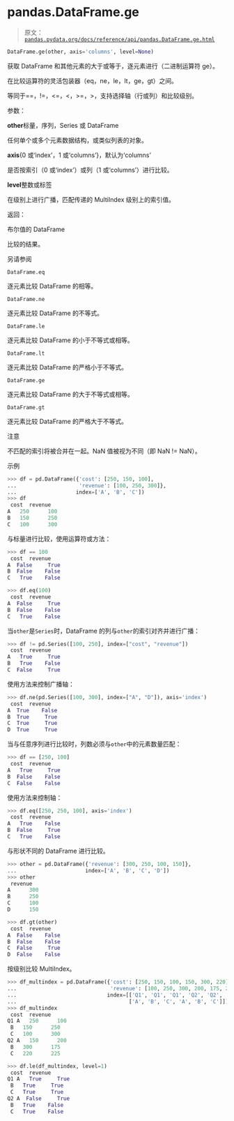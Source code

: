 # pandas.DataFrame.ge

> 原文：[`pandas.pydata.org/docs/reference/api/pandas.DataFrame.ge.html`](https://pandas.pydata.org/docs/reference/api/pandas.DataFrame.ge.html)

```py
DataFrame.ge(other, axis='columns', level=None)
```

获取 DataFrame 和其他元素的大于或等于，逐元素进行（二进制运算符 ge）。

在比较运算符的灵活包装器（eq，ne，le，lt，ge，gt）之间。

等同于==，!=，<=，<，>=，>，支持选择轴（行或列）和比较级别。

参数：

**other**标量，序列，Series 或 DataFrame

任何单个或多个元素数据结构，或类似列表的对象。

**axis**{0 或‘index’，1 或‘columns’}，默认为‘columns’

是否按索引（0 或‘index’）或列（1 或‘columns’）进行比较。

**level**整数或标签

在级别上进行广播，匹配传递的 MultiIndex 级别上的索引值。

返回：

布尔值的 DataFrame

比较的结果。

另请参阅

`DataFrame.eq`

逐元素比较 DataFrame 的相等。

`DataFrame.ne`

逐元素比较 DataFrame 的不等式。

`DataFrame.le`

逐元素比较 DataFrame 的小于不等式或相等。

`DataFrame.lt`

逐元素比较 DataFrame 的严格小于不等式。

`DataFrame.ge`

逐元素比较 DataFrame 的大于不等式或相等。

`DataFrame.gt`

逐元素比较 DataFrame 的严格大于不等式。

注意

不匹配的索引将被合并在一起。NaN 值被视为不同（即 NaN != NaN）。

示例

```py
>>> df = pd.DataFrame({'cost': [250, 150, 100],
...                    'revenue': [100, 250, 300]},
...                   index=['A', 'B', 'C'])
>>> df
 cost  revenue
A   250      100
B   150      250
C   100      300 
```

与标量进行比较，使用运算符或方法：

```py
>>> df == 100
 cost  revenue
A  False     True
B  False    False
C   True    False 
```

```py
>>> df.eq(100)
 cost  revenue
A  False     True
B  False    False
C   True    False 
```

当`other`是`Series`时，DataFrame 的列与`other`的索引对齐并进行广播：

```py
>>> df != pd.Series([100, 250], index=["cost", "revenue"])
 cost  revenue
A   True     True
B   True    False
C  False     True 
```

使用方法来控制广播轴：

```py
>>> df.ne(pd.Series([100, 300], index=["A", "D"]), axis='index')
 cost  revenue
A  True    False
B  True     True
C  True     True
D  True     True 
```

当与任意序列进行比较时，列数必须与`other`中的元素数量匹配：

```py
>>> df == [250, 100]
 cost  revenue
A   True     True
B  False    False
C  False    False 
```

使用方法来控制轴：

```py
>>> df.eq([250, 250, 100], axis='index')
 cost  revenue
A   True    False
B  False     True
C   True    False 
```

与形状不同的 DataFrame 进行比较。

```py
>>> other = pd.DataFrame({'revenue': [300, 250, 100, 150]},
...                      index=['A', 'B', 'C', 'D'])
>>> other
 revenue
A      300
B      250
C      100
D      150 
```

```py
>>> df.gt(other)
 cost  revenue
A  False    False
B  False    False
C  False     True
D  False    False 
```

按级别比较 MultiIndex。

```py
>>> df_multindex = pd.DataFrame({'cost': [250, 150, 100, 150, 300, 220],
...                              'revenue': [100, 250, 300, 200, 175, 225]},
...                             index=[['Q1', 'Q1', 'Q1', 'Q2', 'Q2', 'Q2'],
...                                    ['A', 'B', 'C', 'A', 'B', 'C']])
>>> df_multindex
 cost  revenue
Q1 A   250      100
 B   150      250
 C   100      300
Q2 A   150      200
 B   300      175
 C   220      225 
```

```py
>>> df.le(df_multindex, level=1)
 cost  revenue
Q1 A   True     True
 B   True     True
 C   True     True
Q2 A  False     True
 B   True    False
 C   True    False 
```

